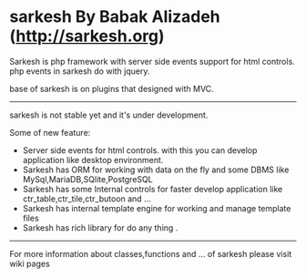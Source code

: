 sarkesh
By Babak Alizadeh (http://sarkesh.org)
=======
Sarkesh is php framework with server side events support for html controls.
php events in sarkesh do with jquery. 

base of sarkesh is on plugins that designed with MVC.


---------------------------------------
sarkesh is not stable yet and it's under development.

Some of new feature:
- Server side events for html controls. with this you can develop application like desktop environment.
- Sarkesh has ORM for working with data on the fly and some DBMS like MySql,MariaDB,SQlite,PostgreSQL
- Sarkesh has some Internal controls for faster develop application like ctr_table,ctr_tile,ctr_butoon and ...
- Sarkesh has internal template engine for working and manage template files
- Sarkesh has rich library for do any thing .

----------------------------------------
For more information about classes,functions and ... of sarkesh please visit wiki pages
